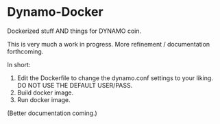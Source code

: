 # Dynamo-Docker
Dockerized stuff AND things for DYNAMO coin.

This is very much a work in progress. More refinement / documentation forthcoming.

In short: 

1. Edit the Dockerfile to change the dynamo.conf settings to your liking. DO NOT USE THE DEFAULT USER/PASS. 
2. Build docker image.
3. Run docker image. 

(Better documentation coming.)


